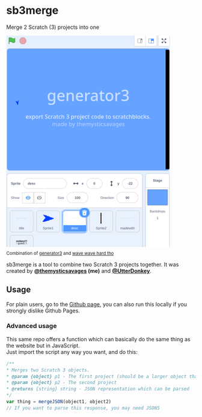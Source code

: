 # sb3merge
Merge 2 Scratch (3) projects into one

![|](https://raw.githubusercontent.com/ajskateboarder/stuff/main/usingmerge.png) <br>
<sub>Combination of <a href="https://scratch.mit.edu/projects/582079363/">generator3</a> and <a href="https://scratch.mit.edu/projects/421219360/">wave wave hard tho</a></sub>

sb3merge is a tool to combine two Scratch 3 projects together. It was created by **[@themysticsavages](https://github.com/themysticsavages) (me)** and **[@UtterDonkey](https://github.com/UtterDonkey)**.

## Usage
For plain users, go to the [Github page](https://ajskateboarder.github.io/sb3merge), you can also run this locally if you strongly dislike Github Pages.

### Advanced usage
This same repo offers a function which can basically do the same thing as the website but in JavaScript. <br>
Just import the script any way you want, and do this:
```js
/**
* Merges two Scratch 3 objects.
* @param {object} p1 - The first project (should be a larger object than the second)
* @param {object} p2 - The second project
* @returns {string} string - JSON representation which can be parsed
*/
var thing = mergeJSON(object1, object2)
// If you want to parse this response, you may need JSON5
```
